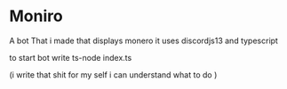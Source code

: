 # Moniro
A bot That i made that displays monero it uses discordjs13 and typescript

to start bot write ts-node index.ts

(i write that shit for my self i can understand what to do )
